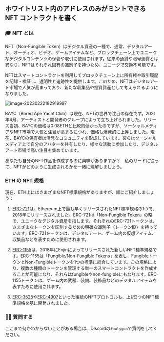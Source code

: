 ## ホワイトリスト内のアドレスのみがミントできる NFT コントラクトを書く

### 🎓 NFT とは

NFT（Non-Fungible Token）はデジタル資産の一種で、通常、デジタルアート、オーディオ、ビデオ、ゲームアイテムなど、ブロックチェーン上でユニークなデジタルコンテンツの保管や取引に使用されます。従来の通貨や暗号通貨とは異なり、NFTはそれぞれ固有の識別子を持つため、ユニークで交換不可能です。

NFTはスマートコントラクトを利用してブロックチェーン上に所有権や取引履歴を記録・検証し、透明性と追跡性を提供します。このため、NFTはデジタルアート市場で人気が高まっており、新たな収集品や投資資産として考えられるようになりました。

![image-20230222182919997](/images/Polygon-Whitelist-NFT/section-2/2_1_1.png)

BAYC（Bored Ape Yacht Club）は現在、NFTの世界で注目の存在です。2021年4月、アーティストと開発者のグループによって立ち上げられました。リリース当初、BAYCの価格は0.08ETHと比較的低かったのですが、ソーシャルメディアやNFT市場で人気と注目が高まるにつれ、価格も爆発的に上昇しました。現在、BAYCの保有者は活発なコミュニティを形成しています。彼らはソーシャルメディア上で自分のアバターを共有したり、様々な活動に参加したり、デジタルアート市場で高い注目を集めています。

あなたも自分のNFT作品を作成するのに興味がありますか？　私のリードに従って、NFTがどのように生成されるかを一緒に理解しましょう。

### ETH の NFT 規格

現在、ETH上にはさまざまなNFT標準規格がありますが、順にご紹介しましょう：

1. [ERC-721](https://eips.ethereum.org/EIPS/eip-721)は、Ethereum上で最も早くリリースされたNFT標準規格の1つで、2018年にリリースされました。ERC-721は「Non-Fungible Token」の略で、ユニークなデジタル資産を指します。それぞれのERC-721トークンは、さまざまなトークンを区別するための明確な識別子（トークンID）を持っています。ERC-721トークンは、デジタルアート、ゲーム内の仮想アイテム、収集品などを表すために使用されます。

2. [ERC-1155](https://eips.ethereum.org/EIPS/eip-1155)は、2018年にEnjinによってリリースされた新しいNFT標準規格です。ERC-1155は「Fungible/Non-Fungible Tokens」を表し、FungibleトークンとNon-Fungibleトークンを1つの標準に統合しています。この規格により、複数の種類のトークンを管理する単一のスマートコントラクトを作成することが可能になり、それらはfungibleやnon-fungibleにもなります。ERC-1155トークンは、ゲーム内の武器、装備、装飾品などのデジタルアイテムを表すために使用されます。

3. [ERC-3525](https://eips.ethereum.org/EIPS/eip-3525)や[ERC-4907](https://eips.ethereum.org/EIPS/eip-4907)といった後続のNFTプロトコルも、上記2つのNFT標準規格を基に開発されました。

### 🙋‍♂️ 質問する

ここまで何かわからないことがある場合は、Discordの`#polygon`で質問をしてください。
